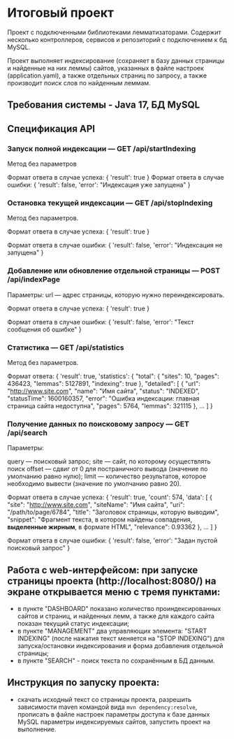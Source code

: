# Итоговый проект
Проект с подключенными библиотеками лемматизаторами.
Содержит несколько контроллеров, сервисов и репозиторий с подключением к бд MySQL.

Проект выполняет индексирование (сохраняет в базу данных страницы и найденные на них леммы) сайтов, указанных в файле настроек (application.yaml), а также отдельных страниц по запросу, а также производит поиск слов по найденным леммам.

## Требования системы - Java 17, БД MySQL

## Спецификация API

### Запуск полной индексации — GET /api/startIndexing
Метод без параметров

Формат ответа в случае успеха:
{
	'result': true
}
Формат ответа в случае ошибки:
{
	'result': false,
	'error': "Индексация уже запущена"
}

### Остановка текущей индексации — GET /api/stopIndexing
Метод без параметров.

Формат ответа в случае успеха:
{
	'result': true
}

Формат ответа в случае ошибки:
{
	'result': false,
	'error': "Индексация не запущена"
}

### Добавление или обновление отдельной страницы — POST /api/indexPage
Параметры:
url — адрес страницы, которую нужно переиндексировать.

Формат ответа в случае успеха:
{
	'result': true
}

Формат ответа в случае ошибки:
{
	'result': false,
	'error': "Текст сообщения об ошибке"
}

### Статистика — GET /api/statistics
Метод без параметров.

Формат ответа:
{
	'result': true,
	'statistics': {
		"total": {
			"sites": 10,
			"pages": 436423,
			"lemmas": 5127891,
			"indexing": true
},
"detailed": [
	{
		"url": "http://www.site.com",
		"name": "Имя сайта",
		"status": "INDEXED",
		"statusTime": 1600160357,
		"error": "Ошибка индексации: главная страница сайта недоступна",
		"pages": 5764,
		"lemmas": 321115
},
...
]
}

### Получение данных по поисковому запросу — GET /api/search
Параметры:

query — поисковый запрос;
site — сайт, по которому осуществлять поиск
offset — сдвиг от 0 для постраничного вывода (значение по умолчанию равно нулю);
limit — количество результатов, которое необходимо вывести (значение по умолчанию равно 20).

Формат ответа в случае успеха:
{
	'result': true,
	'count': 574,
	'data': [
		{
			"site": "http://www.site.com",
			"siteName": "Имя сайта", "uri": "/path/to/page/6784",
			"title": "Заголовок страницы, которую выводим",
			"snippet": "Фрагмент текста, в котором найдены совпадения, <b>выделенные жирным</b>, в формате HTML",
			"relevance": 0.93362
},
...
]
}

Формат ответа в случае ошибки:
{
	'result': false,
	'error': "Задан пустой поисковый запрос"
}

## Работа с web-интерфейсом: при запуске страницы проекта (http://localhost:8080/) на экране открывается меню с тремя пунктами:
- в пункте "DASHBOARD" показано количество проиндексированных сайтов и страниц, и найденных лемм, а также для каждого сайта показан текущий статус индексации;
- в пункте "MANAGEMENT" два управляющих элемента: "START INDEXING" (после нажатия текст меняется на "STOP INDEXING") для запуска/остановки индексирования и форма добавления отдельной страницы;
- в пункте "SEARCH" - поиск текста по сохранённым в БД данным.

## Инструкция по запуску проекта:
- скачать исходный текст со страницы проекта, разрешить зависимости maven командой вида `mvn dependency:resolve`, прописать в файле настроек параметры доступа к базе данных MySQL параметры индексируемых сайтов, запустить проект на выполнение.
